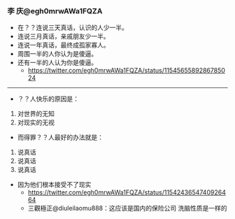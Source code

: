 ### 李 庆@egh0mrwAWa1FQZA
- 在？？连说三天真话，认识的人少一半。
- 连说三月真话，亲戚朋友少一半。
- 连说一年真话，最终成孤家寡人。
- 周围一半的人你认为是傻逼。
- 还有一半的人认为你是傻逼。
  - https://twitter.com/egh0mrwAWa1FQZA/status/1154565589286785024
---
- ？？人快乐的原因是：
1. 对世界的无知 
2. 对现实的无视
- 而得罪？？人最好的办法就是：
1. 说真话
2. 说真话
3. 说真话
- 因为他们根本接受不了现实
  - https://twitter.com/egh0mrwAWa1FQZA/status/1154243654740926464
  - 三觀極正@diuleilaomu888：这应该是国内的保险公司  洗脑性质是一样的